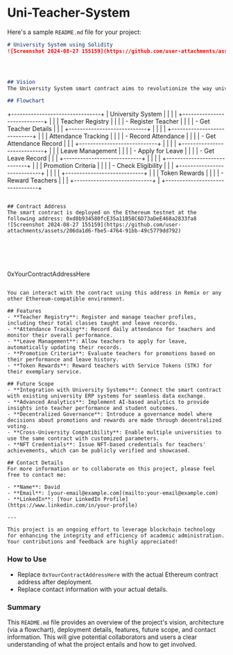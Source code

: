 # Uni-Teacher-System
Here's a sample `README.md` file for your project:

```markdown
# University System using Solidity
![Screenshot 2024-08-27 155159](https://github.com/user-attachments/assets/f69e5f8b-0580-4a4d-83ef-74a4e059f796)




## Vision
The University System smart contract aims to revolutionize the way universities manage and track their faculty's performance, attendance, and professional growth. By leveraging blockchain technology, this system provides a transparent, decentralized, and tamper-proof solution that ensures the integrity of academic records and incentivizes good service through a token-based reward system.

## Flowchart
```
+--------------------------------+
|        University System       |
|                                |
| +----------------------------+ |
| | Teacher Registry            | |
| | - Register Teacher          | |
| | - Get Teacher Details       | |
| +----------------------------+ |
|                                |
| +----------------------------+ |
| | Attendance Tracking         | |
| | - Record Attendance         | |
| | - Get Attendance Record     | |
| +----------------------------+ |
|                                |
| +----------------------------+ |
| | Leave Management            | |
| | - Apply for Leave           | |
| | - Get Leave Record          | |
| +----------------------------+ |
|                                |
| +----------------------------+ |
| | Promotion Criteria          | |
| | - Check Eligibility         | |
| +----------------------------+ |
|                                |
| +----------------------------+ |
| | Token Rewards               | |
| | - Reward Teachers           | |
| +----------------------------+ |
+--------------------------------+
```

## Contract Address
The smart contract is deployed on the Ethereum testnet at the following address: 0xd8b934580fcE35a11B58C6D73aDeE468a2833fa8
![Screenshot 2024-08-27 155159](https://github.com/user-attachments/assets/206da1d6-fbe5-4764-91bb-49c5779dd792)






```
0xYourContractAddressHere
```

You can interact with the contract using this address in Remix or any other Ethereum-compatible environment.

## Features
- **Teacher Registry**: Register and manage teacher profiles, including their total classes taught and leave records.
- **Attendance Tracking**: Record daily attendance for teachers and monitor their overall performance.
- **Leave Management**: Allow teachers to apply for leave, automatically updating their records.
- **Promotion Criteria**: Evaluate teachers for promotions based on their performance and leave history.
- **Token Rewards**: Reward teachers with Service Tokens (STK) for their exemplary service.

## Future Scope
- **Integration with University Systems**: Connect the smart contract with existing university ERP systems for seamless data exchange.
- **Advanced Analytics**: Implement AI-based analytics to provide insights into teacher performance and student outcomes.
- **Decentralized Governance**: Introduce a governance model where decisions about promotions and rewards are made through decentralized voting.
- **Cross-University Compatibility**: Enable multiple universities to use the same contract with customized parameters.
- **NFT Credentials**: Issue NFT-based credentials for teachers' achievements, which can be publicly verified and showcased.

## Contact Details
For more information or to collaborate on this project, please feel free to contact me:

- **Name**: David
- **Email**: [your-email@example.com](mailto:your-email@example.com)
- **LinkedIn**: [Your LinkedIn Profile](https://www.linkedin.com/in/your-profile)

---

This project is an ongoing effort to leverage blockchain technology for enhancing the integrity and efficiency of academic administration. Your contributions and feedback are highly appreciated!
```

### How to Use
- Replace `0xYourContractAddressHere` with the actual Ethereum contract address after deployment.
- Replace contact information with your actual details.

### Summary
This `README.md` file provides an overview of the project's vision, architecture (via a flowchart), deployment details, features, future scope, and contact information. This will give potential collaborators and users a clear understanding of what the project entails and how to get involved.

